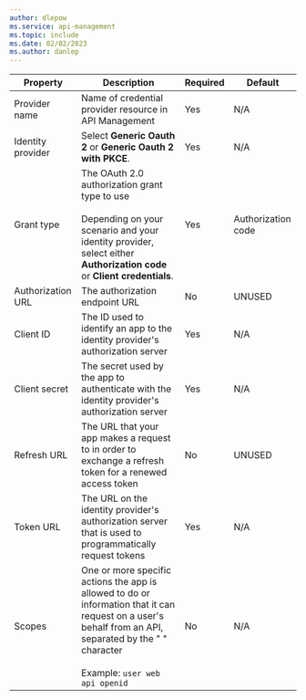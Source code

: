 ```yaml
---
author: dlepow
ms.service: api-management
ms.topic: include
ms.date: 02/02/2023
ms.author: danlep
---
```

| Property | Description | Required | Default |
|---|---|---|---|
| Provider name | Name of credential provider resource in API Management |Yes | N/A | 
| Identity provider  | Select **Generic Oauth 2** or **Generic Oauth 2 with PKCE**. |Yes | N/A | 
| Grant type  | The OAuth 2.0 authorization grant type to use <br/><br/>Depending on your scenario and your identity provider, select either **Authorization code** or **Client credentials**. |Yes | Authorization code | 
| Authorization URL | The authorization endpoint URL | No | UNUSED | 
| Client ID | The ID used to identify an app to the identity provider's authorization server | Yes | N/A |
| Client secret | The secret used by the app to authenticate with the identity provider's authorization server | Yes | N/A |
| Refresh URL | The URL that your app makes a request to in order to exchange a refresh token for a renewed access token  | No | UNUSED |
| Token URL | The URL on the identity provider's authorization server that is used to programmatically request tokens | Yes | N/A |
| Scopes | One or more specific actions the app is allowed to do or information that it can request on a user's behalf from an API, separated by the " " character<br/><br/> Example: `user web api openid` | No | N/A | 